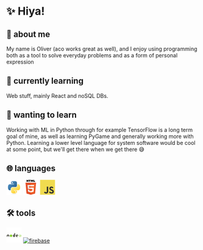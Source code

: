 # ✨ Hiya! 

## :speech_balloon: about me 
My name is Oliver (aco works great as well), and I enjoy using programming both as a tool to solve everyday problems and as a form of personal expression

## :open_book: currently learning
Web stuff, mainly React and noSQL DBs.

## :thought_balloon: wanting to learn
Working with ML in Python through for example TensorFlow is a long term goal of mine, as well as learning PyGame and generally working more with Python. Learning a lower level language for system software would be cool at some point, but we'll get there when we get there :sweat_smile:

## :globe_with_meridians: languages
[<img src="https://raw.githubusercontent.com/devicons/devicon/master/icons/python/python-original.svg" alt="python" width="40" height="40">](https://www.python.org) [<img src="https://raw.githubusercontent.com/devicons/devicon/master/icons/html5/html5-original-wordmark.svg" alt="html5" width="40" height="40">](https://www.w3.org/html/) [<img src="https://raw.githubusercontent.com/devicons/devicon/master/icons/javascript/javascript-original.svg" alt="javascript" width="40" height="40">](https://developer.mozilla.org/en-US/docs/Web/JavaScript) 

## :hammer_and_wrench: tools
[<img src="https://raw.githubusercontent.com/devicons/devicon/master/icons/nodejs/nodejs-original-wordmark.svg" alt="nodejs" width="40" height="40">](https://nodejs.org) [<img src="https://www.vectorlogo.zone/logos/firebase/firebase-icon.svg" alt="firebase" width="40" height="40">](https://firebase.google.com/)
